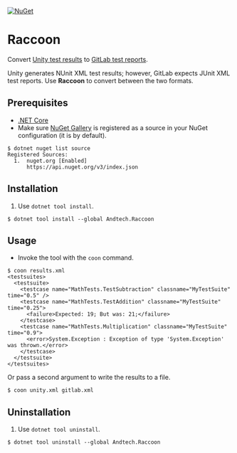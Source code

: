[![NuGet](https://img.shields.io/nuget/v/Andtech.Raccoon)](https://nuget.org/packages/Andtech.Raccoon)

# Raccoon
Convert [Unity test results](https://docs.unity3d.com/Packages/com.unity.test-framework@1.1/manual/reference-command-line.html) to [GitLab test reports](https://docs.gitlab.com/ee/ci/unit_test_reports.html).

Unity generates NUnit XML test results; however, GitLab expects JUnit XML test reports. Use **Raccoon** to convert between the two formats.

## Prerequisites
* [.NET Core](https://docs.microsoft.com/en-us/dotnet/core/tools/global-tools)
* Make sure [NuGet Gallery](https://nuget.org) is registered as a source in your NuGet configuration (it is by default).

```shell
$ dotnet nuget list source
Registered Sources:
  1.  nuget.org [Enabled]
      https://api.nuget.org/v3/index.json
```

## Installation
1. Use `dotnet tool install`.
```shell
$ dotnet tool install --global Andtech.Raccoon
```

## Usage
* Invoke the tool with the `coon` command.
```shell
$ coon results.xml
<testsuites>
  <testsuite>
    <testcase name="MathTests.TestSubtraction" classname="MyTestSuite" time="0.5" />
    <testcase name="MathTests.TestAddition" classname="MyTestSuite" time="0.25">
      <failure>Expected: 19; But was: 21;</failure>
    </testcase>
    <testcase name="MathTests.Multiplication" classname="MyTestSuite" time="0.9">
      <error>System.Exception : Exception of type 'System.Exception' was thrown.</error>
    </testcase>
  </testsuite>
</testsuites>
```

Or pass a second argument to write the results to a file.

```shell
$ coon unity.xml gitlab.xml
```

## Uninstallation
1. Use `dotnet tool uninstall`.
```shell
$ dotnet tool uninstall --global Andtech.Raccoon
```
